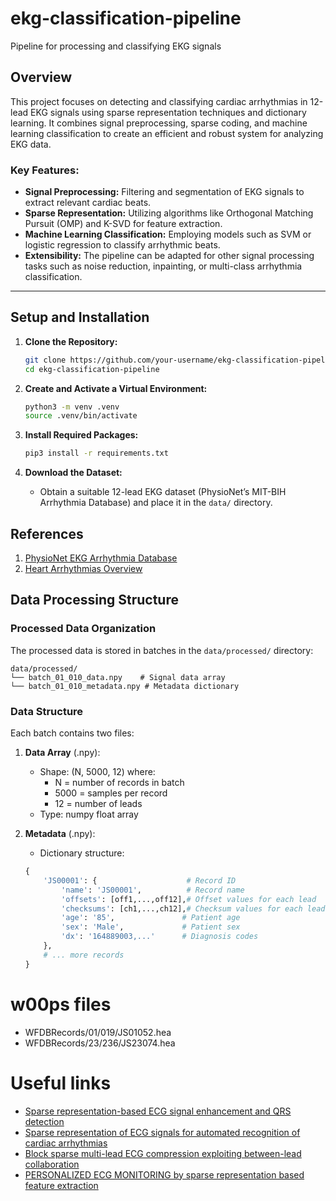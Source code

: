 # ekg-classification-pipeline
Pipeline for processing and classifying EKG signals

## Overview
This project focuses on detecting and classifying cardiac arrhythmias in 12-lead EKG signals using sparse representation techniques and dictionary learning. It combines signal preprocessing, sparse coding, and machine learning classification to create an efficient and robust system for analyzing EKG data.

### Key Features:
- **Signal Preprocessing:** Filtering and segmentation of EKG signals to extract relevant cardiac beats.
- **Sparse Representation:** Utilizing algorithms like Orthogonal Matching Pursuit (OMP) and K-SVD for feature extraction.
- **Machine Learning Classification:** Employing models such as SVM or logistic regression to classify arrhythmic beats.
- **Extensibility:** The pipeline can be adapted for other signal processing tasks such as noise reduction, inpainting, or multi-class arrhythmia classification.

---

## Setup and Installation

1. **Clone the Repository:**
   ```sh
   git clone https://github.com/your-username/ekg-classification-pipeline.git
   cd ekg-classification-pipeline
   ```

2. **Create and Activate a Virtual Environment:**
   ```sh
   python3 -m venv .venv
   source .venv/bin/activate
   ```

3. **Install Required Packages:**
   ```sh
   pip3 install -r requirements.txt
   ```

4. **Download the Dataset:**
   - Obtain a suitable 12-lead EKG dataset (PhysioNet’s MIT-BIH Arrhythmia Database) and place it in the `data/` directory.
  

## References
1. [PhysioNet EKG Arrhythmia Database](https://physionet.org/content/mitdb/1.0.0/)
2. [Heart Arrhythmias Overview](https://www.physio-pedia.com/Heart_Arrhythmias)

## Data Processing Structure

### Processed Data Organization
The processed data is stored in batches in the `data/processed/` directory:

```
data/processed/
└── batch_01_010_data.npy    # Signal data array
└── batch_01_010_metadata.npy # Metadata dictionary
```

### Data Structure
Each batch contains two files:
1. **Data Array** (.npy):
   - Shape: (N, 5000, 12) where:
     - N = number of records in batch
     - 5000 = samples per record
     - 12 = number of leads
   - Type: numpy float array
   
2. **Metadata** (.npy):
   - Dictionary structure:
   ```python
   {
       'JS00001': {                    # Record ID
           'name': 'JS00001',          # Record name
           'offsets': [off1,...,off12],# Offset values for each lead
           'checksums': [ch1,...,ch12],# Checksum values for each lead
           'age': '85',               # Patient age
           'sex': 'Male',             # Patient sex
           'dx': '164889003,...'      # Diagnosis codes
       },
       # ... more records
   }
   ```


# w00ps files
- WFDBRecords/01/019/JS01052.hea
- WFDBRecords/23/236/JS23074.hea

# Useful links
- [Sparse representation-based ECG signal enhancement and QRS detection](https://pubmed.ncbi.nlm.nih.gov/27811395/)
- [Sparse representation of ECG signals for automated recognition of cardiac arrhythmias](https://www.sciencedirect.com/science/article/abs/pii/S0957417418301842)
- [Block sparse multi-lead ECG compression exploiting between-lead collaboration](https://ietresearch.onlinelibrary.wiley.com/doi/full/10.1049/iet-spr.2018.5076)
- [PERSONALIZED ECG MONITORING by sparse representation based feature extraction](https://trepo.tuni.fi/bitstream/handle/10024/119250/JoronenManu.pdf?sequence=2&isAllowed=y)
